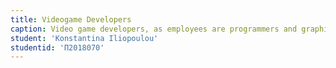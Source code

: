 ```yaml
---
title: Videogame Developers
caption: Video game developers, as employees are programmers and graphic designers. Today, game developers have a number of commercial and open source tools available for use to make games.   
student: 'Konstantina Iliopoulou'
studentid: 'Π2018070'
---
```

